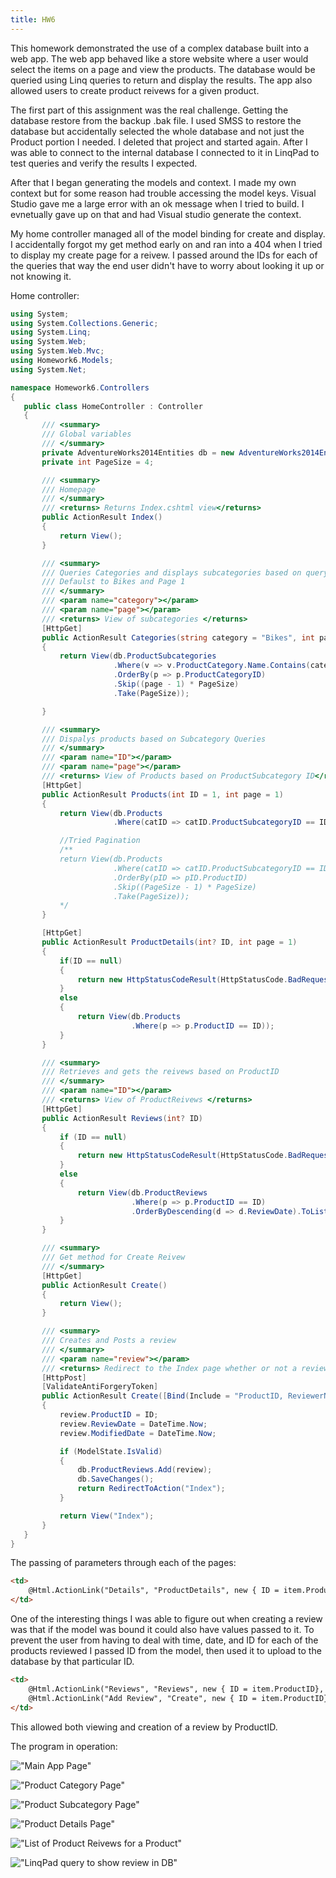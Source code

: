 ```yaml
---
title: HW6
---
```


This homework demonstrated the use of a complex database built into a web app. The web app behaved like a store website where a user would select the items on a page and view the products. The database would be queried using Linq queries to return and display the results. The app also allowed users to create product reivews for a given product.

The first part of this assignment was the real challenge. Getting the database restore from the backup .bak file. I used SMSS to restore the database but accidentally selected the whole database and not just the Product portion I needed. I deleted that project and started again. After I was able to connect to the internal database I connected to it in LinqPad to test queries and verify the results I expected.

After that I began generating the models and context. I made my own context but for some reason had trouble accessing the model keys. Visual Studio gave me a large error with an ok message when I tried to build. I evnetually gave up on that and had Visual studio generate the context.

My home controller managed all of the model binding for create and display. I accidentally forgot my get method early on and ran into a 404 when I tried to display my create page for a reivew. I passed around the IDs for each of the queries that way the end user didn't have to worry about looking it up or not knowing it.

 Home controller:

 ```csharp
 using System;
using System.Collections.Generic;
using System.Linq;
using System.Web;
using System.Web.Mvc;
using Homework6.Models;
using System.Net;

namespace Homework6.Controllers
{
    public class HomeController : Controller
    {
        /// <summary>
        /// Global variables
        /// </summary>
        private AdventureWorks2014Entities db = new AdventureWorks2014Entities();
        private int PageSize = 4;

        /// <summary>
        /// Homepage
        /// </summary>
        /// <returns> Returns Index.cshtml view</returns>
        public ActionResult Index()
        {
            return View();
        }

        /// <summary>
        /// Queries Categories and displays subcategories based on query
        /// Defaulst to Bikes and Page 1
        /// </summary>
        /// <param name="category"></param>
        /// <param name="page"></param>
        /// <returns> View of subcategories </returns>
        [HttpGet]
        public ActionResult Categories(string category = "Bikes", int page = 1)
        {
            return View(db.ProductSubcategories
                        .Where(v => v.ProductCategory.Name.Contains(category))
                        .OrderBy(p => p.ProductCategoryID)
                        .Skip((page - 1) * PageSize)
                        .Take(PageSize));

        }

        /// <summary>
        /// Dispalys products based on Subcategory Queries
        /// </summary>
        /// <param name="ID"></param>
        /// <param name="page"></param>
        /// <returns> View of Products based on ProductSubcategory ID</returns>
        [HttpGet]
        public ActionResult Products(int ID = 1, int page = 1)
        {
            return View(db.Products
                        .Where(catID => catID.ProductSubcategoryID == ID).ToList());

            //Tried Pagination
            /**
            return View(db.Products
                        .Where(catID => catID.ProductSubcategoryID == ID)
                        .OrderBy(pID => pID.ProductID)
                        .Skip((PageSize - 1) * PageSize)
                        .Take(PageSize));
            */
        }

        [HttpGet]
        public ActionResult ProductDetails(int? ID, int page = 1)
        {
            if(ID == null)
            {
                return new HttpStatusCodeResult(HttpStatusCode.BadRequest);
            }
            else
            {
                return View(db.Products
                            .Where(p => p.ProductID == ID));
            }
        }

        /// <summary>
        /// Retrieves and gets the reivews based on ProductID
        /// </summary>
        /// <param name="ID"></param>
        /// <returns> View of ProductReivews </returns>
        [HttpGet]
        public ActionResult Reviews(int? ID)
        {
            if (ID == null)
            {
                return new HttpStatusCodeResult(HttpStatusCode.BadRequest);
            }
            else
            {
                return View(db.ProductReviews
                            .Where(p => p.ProductID == ID)
                            .OrderByDescending(d => d.ReviewDate).ToList());
            }
        }

        /// <summary>
        /// Get method for Create Reivew
        /// </summary>
        [HttpGet]
        public ActionResult Create()
        {
            return View();
        }

        /// <summary>
        /// Creates and Posts a review
        /// </summary>
        /// <param name="review"></param>
        /// <returns> Redirect to the Index page whether or not a reviewis posted</returns>
        [HttpPost]
        [ValidateAntiForgeryToken]
        public ActionResult Create([Bind(Include = "ProductID, ReviewerName, ReviewDate, EmailAddress, Rating, Comments, ModifiedDate")] ProductReview review, int ID)
        {
            review.ProductID = ID;
            review.ReviewDate = DateTime.Now;
            review.ModifiedDate = DateTime.Now;

            if (ModelState.IsValid)
            {
                db.ProductReviews.Add(review);
                db.SaveChanges();
                return RedirectToAction("Index");
            }

            return View("Index");
        }
    }
}
```

The passing of parameters through each of the pages:

```html
<td>
    @Html.ActionLink("Details", "ProductDetails", new { ID = item.ProductID })
</td>
```

One of the interesting things I was able to figure out when creating a review was that if the model was bound it could also have values passed to it. To prevent the user from having to deal with time, date, and ID for each of the products reviewed I passed ID from the model, then used it to upload to the database by that particular ID.

```html
<td>
    @Html.ActionLink("Reviews", "Reviews", new { ID = item.ProductID}, "Home")
    @Html.ActionLink("Add Review", "Create", new { ID = item.ProductID}, "Home")
</td>
```
This allowed both viewing and creation of a review by ProductID.

The program in operation:

!["Main App Page"](/img/HW6_App.png)

!["Product Category Page"](/img/HW6_App2.png)

!["Product Subcategory Page"](/img/HW6_App3.png)

!["Product Details Page"](/img/HW6_App4.png)

!["List of Product Reivews for a Product"](/img/HW6_App5.png)

!["LinqPad query to show review in DB"](/img/HW6_App6.png)